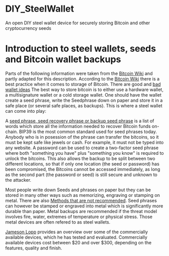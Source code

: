 # DIY_SteelWallet
An open DIY steel wallet device for securely storing Bitcoin and other cryptocurrency seeds

# Introduction to steel wallets, seeds and Bitcoin wallet backups

Parts of the following information were taken from the [Bitcoin Wiki](https://en.bitcoin.it/wiki/Bitcoin_Wiki:About) and partly adapted for this description.
According to the [Bitcoin Wiki](https://en.bitcoin.it/wiki/Storing_bitcoins#Cold_storage_wallets) there is a best practice when it comes to storage of Bitcoin. There are good and [bad wallet ideas](https://en.bitcoin.it/wiki/Storing_bitcoins#Bad_wallet_ideas) The best way to store bitcoin is to either use a hardware wallet, a multisignature wallet or a cold storage wallet. One should have the wallet create a seed phrase,
 write the Seedphrase down on paper and store it in a safe place (or several safe places, as backups). This is where a steel wallet can come into play:
 
A [seed phrase, seed recovery phrase or backup seed phrase](https://en.bitcoin.it/wiki/Seed_phrase) is a list of words which store all the information needed to recover Bitcoin funds on-chain. BIP39 is the most common standard used for seed phrases today. Anybody  who is in posession of the phrase can transfer the bitcoins, so it must be kept safe like jewels or cash. For example, it must not be typed into any website. A password can be used to create a two-factor seed phrase where both "something you have" plus "something you know" is required to unlock the bitcoins. This also allows the backup to be split between two different locations, so that if only one location (the seed or password) has been compromised, the Bitcoins cannot be accessed immediately, as long as the second part (the password or seed) is still secure and unknown to the attacker.

Most people write down Seeds and phrases on paper but they can be stored in many other ways such as memorizing, engraving or stamping on metal. There are also [Methods that are not recommended](https://en.bitcoin.it/wiki/Seed_phrase#Methods_that_are_not_recommended). Seed phrases can however be stamped or engraved into metal which is significantly more durable than paper. Metal backups are recommended if the threat model involves fire, water, extremes of temperature or physical stress. Those metal devices are often refered to as steel wallets.

[Jameson Lopp](https://jlopp.github.io/metal-bitcoin-storage-reviews/) provides an overview over some of the commercially available devices, which he has tested and evaluated. Commercially available devices cost between $20 and over $300, depending on the features, quality and finish. 


